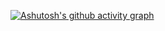[![Ashutosh's github activity graph](https://github-readme-activity-graph.vercel.app/graph?username=eibrunoruan&bg_color=191a1b&color=18dc94&line=18dc94&point=403d3d&area=true&hide_border=true)](https://github.com/ashutosh00710/github-readme-activity-graph)
